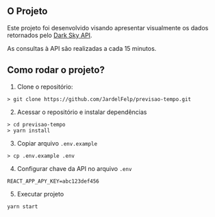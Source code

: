 ## O Projeto

Este projeto foi desenvolvido visando apresentar visualmente os dados retornados pelo [Dark Sky API](https://darksky.net/dev/docs).

As consultas à API são realizadas a cada 15 minutos.

## Como rodar o projeto?

1. Clone o repositório:
```git
> git clone https://github.com/JardelFelp/previsao-tempo.git
```

2. Acessar o repositório e instalar dependências
```git
> cd previsao-tempo
> yarn install
```

3. Copiar arquivo `.env.example`

```git
> cp .env.example .env
```

4. Configurar chave da API no arquivo `.env`

```
REACT_APP_APY_KEY=abc123def456
```

5. Executar projeto

```git
yarn start
```
